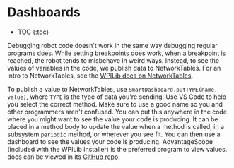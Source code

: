 # Dashboards
- TOC
{:toc}

Debugging robot code doesn't work in the same way debugging regular programs does. While setting breakpoints does work, when a breakpoint is reached, the robot tends to misbehave in weird ways. Instead, to see the values of variables in the code, we publish data to NetworkTables. For an intro to NetworkTables, see the [WPILib docs on NetworkTables](https://docs.wpilib.org/en/latest/docs/software/networktables/networktables-intro.html).

To publish a value to NetworkTables, use `SmartDashboard.putTYPE(name, value)`, where `TYPE` is the type of data you're sending. Use VS Code to help you select the correct method. Make sure to use a good name so you and other programmers aren't confused. You can put this anywhere in the code where you might want to see the value your code is producing. It can be placed in a method body to update the value when a method is called, in a subsystem `periodic` method, or wherever you see fit. You can then use a dashboard to see the values your code is producing. AdvantageScope (included with the WPILib installer) is the preferred program to view values, docs can be viewed in its [GitHub repo](https://github.com/Mechanical-Advantage/AdvantageScope/tree/main/docs).
